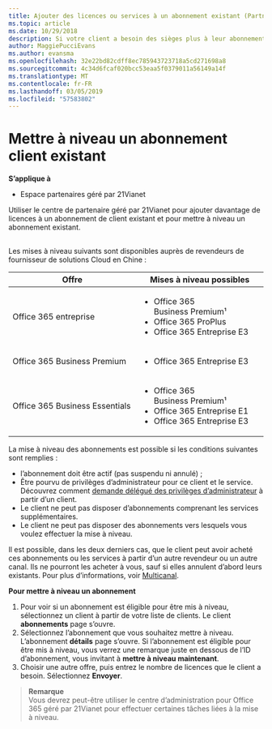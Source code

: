 ```yaml
---
title: Ajouter des licences ou services à un abonnement existant (Partner Center géré par 21Vianet)
ms.topic: article
ms.date: 10/29/2018
description: Si votre client a besoin des sièges plus à leur abonnement actuel fourni ou une version différente avec d’autres services, vous pourrez peut-être mettre à niveau de l’abonnement.
author: MaggiePucciEvans
ms.author: evansma
ms.openlocfilehash: 32e22bd82cdff8ec785943723718a5cd271698a8
ms.sourcegitcommit: 4c34d6fcaf020bcc53eaa5f0379011a56149a14f
ms.translationtype: MT
ms.contentlocale: fr-FR
ms.lasthandoff: 03/05/2019
ms.locfileid: "57583802"
---
```

# <a name="upgrade-an-existing-customer-subscription"></a>Mettre à niveau un abonnement client existant

**S’applique à**

-   Espace partenaires géré par 21Vianet

Utiliser le centre de partenaire géré par 21Vianet pour ajouter davantage de licences à un abonnement de client existant et pour mettre à niveau un abonnement existant. 

## <a href="" id="upgradesubscription"></a>

Les mises à niveau suivants sont disponibles auprès de revendeurs de fournisseur de solutions Cloud en Chine :

<table>
<colgroup>
<col width="50%" />
<col width="50%" />
</colgroup>
<thead>
<tr class="header">
<th>Offre</th>
<th>Mises à niveau possibles</th>
</tr>
</thead>
<tbody>
<tr class="odd">
<td>Office 365 entreprise</td>
<td><ul>
<li>Office&nbsp;365 Business&nbsp;Premium¹</li>
<li>Office 365 ProPlus</li>
<li>Office&nbsp;365 Entreprise&nbsp;E3</li>

</ul></td>
</tr>
<tr class="even">
<td>Office 365 Business Premium</td>
<td><ul>
<li>Office&nbsp;365 Entreprise&nbsp;E3</li>

</ul></td>
</tr>
<tr class="odd">
<td>Office 365 Business Essentials</td>
<td><ul>
<li>Office&nbsp;365 Business&nbsp;Premium¹</li>
<li>Office&nbsp;365 Entreprise&nbsp;E1</li>
<li>Office&nbsp;365 Entreprise&nbsp;E3</li>

</ul></td>
</tr>
</tbody>
</table>


La mise à niveau des abonnements est possible si les conditions suivantes sont remplies&nbsp;:

-   l’abonnement doit être actif (pas suspendu ni annulé)&nbsp;;
-   Être pourvu de privilèges d’administrateur pour ce client et le service. Découvrez comment [demande délégué des privilèges d’administrateur](request-a-relationship-with-a-customer.md) à partir d’un client.
-   Le client ne peut pas disposer d’abonnements comprenant les services supplémentaires.
-   Le client ne peut pas disposer des abonnements vers lesquels vous voulez effectuer la mise à niveau.

Il est possible, dans les deux derniers cas, que le client peut avoir acheté ces abonnements ou les services à partir d’un autre revendeur ou un autre canal. Ils ne pourront les acheter à vous, sauf si elles annulent d’abord leurs existants. Pour plus d’informations, voir [Multicanal](multichannel.md).

**Pour mettre à niveau un abonnement**

1.  Pour voir si un abonnement est éligible pour être mis à niveau, sélectionnez un client à partir de votre liste de clients. Le client **abonnements** page s’ouvre.
2.  Sélectionnez l’abonnement que vous souhaitez mettre à niveau. L’abonnement **détails** page s’ouvre. Si l’abonnement est éligible pour être mis à niveau, vous verrez une remarque juste en dessous de l’ID d’abonnement, vous invitant à **mettre à niveau maintenant**.
3.  Choisir une autre offre, puis entrez le nombre de licences que le client a besoin. Sélectionnez **Envoyer**.

>**Remarque**<br>Vous devrez peut-être utiliser le centre d’administration pour Office 365 géré par 21Vianet pour effectuer certaines tâches liées à la mise à niveau.
